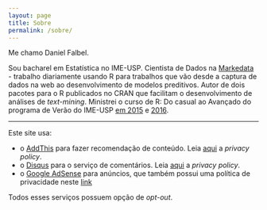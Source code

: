 ```yaml
---
layout: page
title: Sobre
permalink: /sobre/
---
```


Me chamo Daniel Falbel.

Sou bacharel em Estatística no IME-USP. Cientista de Dados na [Markedata](http://www.marketdata.com.br/) - trabalho diariamente usando R para trabalhos que vão desde a captura de dados na web ao desenvolvimento de modelos preditivos. Autor de dois pacotes para o R publicados no CRAN que facilitam o desenvolvimento de análises de *text-mining*. Ministrei o curso de R: Do casual ao Avançado do programa de Verão do IME-USP [em 2015](http://curso-r.github.io/) e [2016](http://curso-r.github.io/verao2016/).


--------------------

Este site usa:

* o [AddThis](http://www.addthis.com/) para fazer recomendação de conteúdo. Leia [aqui](http://www.addthis.com/privacy/privacy-policy) a *privacy policy*.
* o [Disqus](https://disqus.com/) para o serviço de comentários. Leia [aqui](https://help.disqus.com/customer/portal/articles/466259-privacy-policy) a *privacy policy*.
* o [Google AdSense](https://www.google.com/adsense/) para anúncios, que também possui uma política de privacidade neste [link](https://www.google.com/policies/technologies/ads/)

Todos esses serviços possuem opção de *opt-out*.


